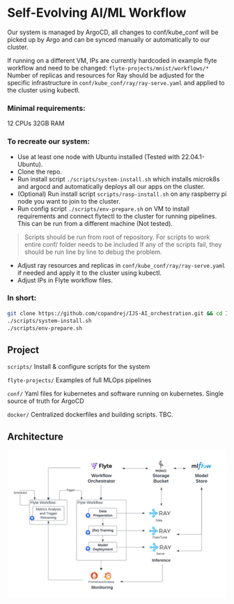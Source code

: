 # Self-Evolving AI/ML Workflow

Our system is managed by ArgoCD, all changes to conf/kube_conf will be picked up by Argo and can be synced manually or automatically to our cluster.

If running on a different VM, IPs are currently hardcoded in example flyte workflow and need to be changed: `flyte-projects/mnist/workflows/*`
Number of replicas and resources for Ray should be adjusted for the specific infrastructure in `conf/kube_conf/ray/ray-serve.yaml` and applied to the cluster using kubectl.

### Minimal requirements:
12 CPUs
32GB RAM

### To recreate our system:
- Use at least one node with Ubuntu installed (Tested with 22.04.1-Ubuntu).
- Clone the repo.
- Run install script `./scripts/system-install.sh` which installs microk8s and argocd and automatically deploys all our apps on the cluster.
- (Optional) Run install script `scripts/rasp-install.sh` on any raspberry pi node you want to join to the cluster.
- Run config script `./scripts/env-prepare.sh` on VM to install requirements and connect flytectl to the cluster for running pipelines. This can be run from a different machine (Not tested).

> Scripts should be run from root of repository.
> For scripts to work entire conf/ folder needs to be included
> If any of the scripts fail, they should be run line by line to debug the problem.

- Adjust ray resources and replicas in `conf/kube_conf/ray/ray-serve.yaml` if needed and apply it to the cluster using kubectl.
- Adjust IPs in Flyte workflow files.

### In short:
```bash
git clone https://github.com/copandrej/IJS-AI_orchestration.git && cd IJS-AI_orchestration/
./scripts/system-install.sh
./scripts/env-prepare.sh
```

## Project
`scripts/`
Install & configure scripts for the system

`flyte-projects/`
Examples of full MLOps pipelines

`conf/`
Yaml files for kubernetes and software running on kubernetes. Single source of truth for ArgoCD

`docker/`
Centralized dockerfiles and building scripts. TBC.

## Architecture

![arch](docs/assets/arch.png)

